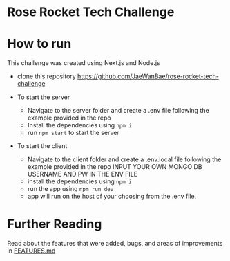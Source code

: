 # Rose Rocket Tech Challenge

# How to run

This challenge was created using Next.js and Node.js
- clone this repository https://github.com/JaeWanBae/rose-rocket-tech-challenge

- To start the server
  - Navigate to the server folder and create a .env file following the example provided in the repo
  - Install the dependencies using ```npm i```
  - run ```npm start``` to start the server


- To start the client
  - Navigate to the client folder and create a .env.local file following the example provided in the repo
    INPUT YOUR OWN MONGO DB USERNAME AND PW IN THE ENV FILE 
  - install the dependencies using ```npm i```
  - run the app using ```npm run dev```
  - app will run on the host of your choosing from the .env file.


# Further Reading
Read about the features that were added, bugs, and areas of improvements in [FEATURES.md](https://github.com/JaeWanBae/rose-rocket-tech-challenge/blob/main/FEATURES.md)
